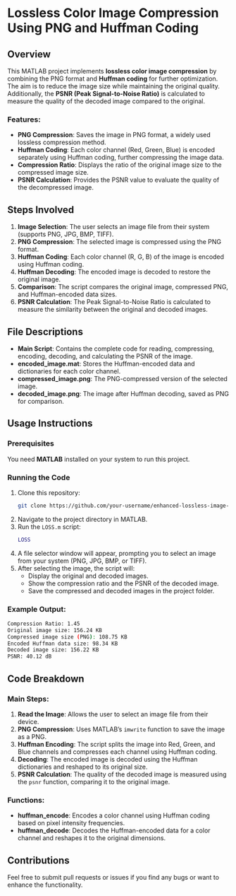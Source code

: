 
# Lossless Color Image Compression Using PNG and Huffman Coding

## Overview
This MATLAB project implements **lossless color image compression** by combining the PNG format and **Huffman coding** for further optimization. The aim is to reduce the image size while maintaining the original quality. Additionally, the **PSNR (Peak Signal-to-Noise Ratio)** is calculated to measure the quality of the decoded image compared to the original.

### Features:
- **PNG Compression**: Saves the image in PNG format, a widely used lossless compression method.
- **Huffman Coding**: Each color channel (Red, Green, Blue) is encoded separately using Huffman coding, further compressing the image data.
- **Compression Ratio**: Displays the ratio of the original image size to the compressed image size.
- **PSNR Calculation**: Provides the PSNR value to evaluate the quality of the decompressed image.

## Steps Involved
1. **Image Selection**: The user selects an image file from their system (supports PNG, JPG, BMP, TIFF).
2. **PNG Compression**: The selected image is compressed using the PNG format.
3. **Huffman Coding**: Each color channel (R, G, B) of the image is encoded using Huffman coding.
4. **Huffman Decoding**: The encoded image is decoded to restore the original image.
5. **Comparison**: The script compares the original image, compressed PNG, and Huffman-encoded data sizes.
6. **PSNR Calculation**: The Peak Signal-to-Noise Ratio is calculated to measure the similarity between the original and decoded images.

## File Descriptions
- **Main Script**: Contains the complete code for reading, compressing, encoding, decoding, and calculating the PSNR of the image.
- **encoded_image.mat**: Stores the Huffman-encoded data and dictionaries for each color channel.
- **compressed_image.png**: The PNG-compressed version of the selected image.
- **decoded_image.png**: The image after Huffman decoding, saved as PNG for comparison.

## Usage Instructions

### Prerequisites
You need **MATLAB** installed on your system to run this project.

### Running the Code
1. Clone this repository:
   ```bash
   git clone https://github.com/your-username/enhanced-lossless-image-compression.git
   ```
2. Navigate to the project directory in MATLAB.
3. Run the `LOSS.m` script:
   ```matlab
   LOSS
   ```
4. A file selector window will appear, prompting you to select an image from your system (PNG, JPG, BMP, or TIFF).
5. After selecting the image, the script will:
   - Display the original and decoded images.
   - Show the compression ratio and the PSNR of the decoded image.
   - Save the compressed and decoded images in the project folder.

### Example Output:
```bash
Compression Ratio: 1.45
Original image size: 156.24 KB
Compressed image size (PNG): 108.75 KB
Encoded Huffman data size: 98.34 KB
Decoded image size: 156.22 KB
PSNR: 40.12 dB
```

## Code Breakdown
### Main Steps:
1. **Read the Image**: Allows the user to select an image file from their device.
2. **PNG Compression**: Uses MATLAB’s `imwrite` function to save the image as a PNG.
3. **Huffman Encoding**: The script splits the image into Red, Green, and Blue channels and compresses each channel using Huffman coding.
4. **Decoding**: The encoded image is decoded using the Huffman dictionaries and reshaped to its original size.
5. **PSNR Calculation**: The quality of the decoded image is measured using the `psnr` function, comparing it to the original image.

### Functions:
- **huffman_encode**: Encodes a color channel using Huffman coding based on pixel intensity frequencies.
- **huffman_decode**: Decodes the Huffman-encoded data for a color channel and reshapes it to the original dimensions.

## Contributions
Feel free to submit pull requests or issues if you find any bugs or want to enhance the functionality.

